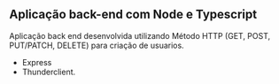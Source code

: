 ## Aplicação back-end com Node e Typescript


Aplicação back end desenvolvida utilizando Método HTTP (GET, POST, PUT/PATCH, DELETE) para criação de usuarios.
- Express
- Thunderclient. 
